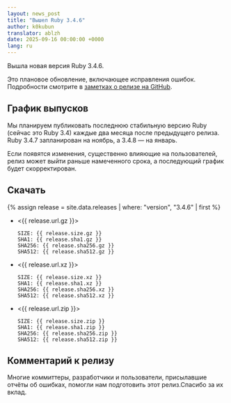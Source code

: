 ```yaml
---
layout: news_post
title: "Вышел Ruby 3.4.6"
author: k0kubun
translator: ablzh
date: 2025-09-16 00:00:00 +0000
lang: ru
---
```


Вышла новая версия Ruby 3.4.6.

Это плановое обновление, включающее исправления ошибок. Подробности смотрите в [заметках о релизе на GitHub](https://github.com/ruby/ruby/releases/tag/v3_4_6).

## График выпусков

Мы планируем публиковать последнюю стабильную версию Ruby (сейчас это Ruby 3.4) каждые два месяца после предыдущего релиза.
Ruby 3.4.7 запланирован на ноябрь, а 3.4.8 — на январь.

Если появятся изменения, существенно влияющие на пользователей, релиз может выйти раньше намеченного срока, а последующий график будет скорректирован.

## Скачать

{% assign release = site.data.releases | where: "version", "3.4.6" | first %}

* <{{ release.url.gz }}>

      SIZE: {{ release.size.gz }}
      SHA1: {{ release.sha1.gz }}
      SHA256: {{ release.sha256.gz }}
      SHA512: {{ release.sha512.gz }}

* <{{ release.url.xz }}>

      SIZE: {{ release.size.xz }}
      SHA1: {{ release.sha1.xz }}
      SHA256: {{ release.sha256.xz }}
      SHA512: {{ release.sha512.xz }}

* <{{ release.url.zip }}>

      SIZE: {{ release.size.zip }}
      SHA1: {{ release.sha1.zip }}
      SHA256: {{ release.sha256.zip }}
      SHA512: {{ release.sha512.zip }}

## Комментарий к релизу

Многие коммиттеры, разработчики и пользователи, присылавшие отчёты об ошибках, помогли нам подготовить этот релиз.Спасибо за их вклад.
